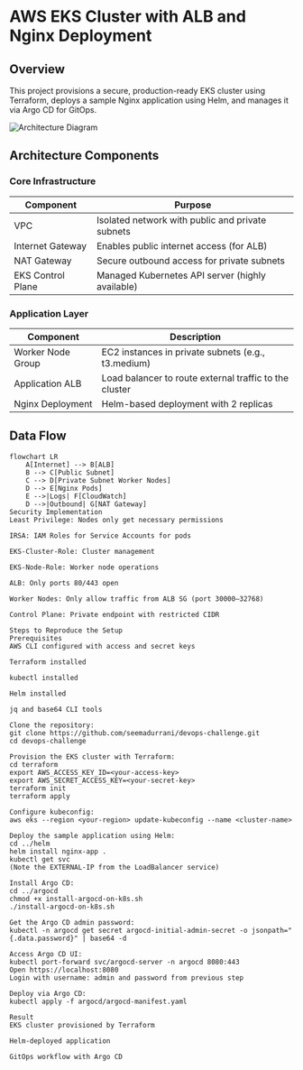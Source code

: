 # AWS EKS Cluster with ALB and Nginx Deployment

## Overview

This project provisions a secure, production-ready EKS cluster using Terraform, deploys a sample Nginx application using Helm, and manages it via Argo CD for GitOps.

![Architecture Diagram](./devops-challenge.drawio)

## Architecture Components

### Core Infrastructure

| Component             | Purpose                                                  |
|-----------------------|----------------------------------------------------------|
| VPC                   | Isolated network with public and private subnets         |
| Internet Gateway      | Enables public internet access (for ALB)                 |
| NAT Gateway           | Secure outbound access for private subnets               |
| EKS Control Plane     | Managed Kubernetes API server (highly available)         |

### Application Layer

| Component             | Description                                              |
|-----------------------|----------------------------------------------------------|
| Worker Node Group     | EC2 instances in private subnets (e.g., t3.medium)       |
| Application ALB       | Load balancer to route external traffic to the cluster   |
| Nginx Deployment      | Helm-based deployment with 2 replicas                    |

## Data Flow

```mermaid
flowchart LR
    A[Internet] --> B[ALB]
    B --> C[Public Subnet]
    C --> D[Private Subnet Worker Nodes]
    D --> E[Nginx Pods]
    E -->|Logs| F[CloudWatch]
    D -->|Outbound| G[NAT Gateway]
Security Implementation
Least Privilege: Nodes only get necessary permissions

IRSA: IAM Roles for Service Accounts for pods

EKS-Cluster-Role: Cluster management

EKS-Node-Role: Worker node operations

ALB: Only ports 80/443 open

Worker Nodes: Only allow traffic from ALB SG (port 30000–32768)

Control Plane: Private endpoint with restricted CIDR

Steps to Reproduce the Setup
Prerequisites
AWS CLI configured with access and secret keys

Terraform installed

kubectl installed

Helm installed

jq and base64 CLI tools

Clone the repository:
git clone https://github.com/seemadurrani/devops-challenge.git
cd devops-challenge

Provision the EKS cluster with Terraform:
cd terraform
export AWS_ACCESS_KEY_ID=<your-access-key>
export AWS_SECRET_ACCESS_KEY=<your-secret-key>
terraform init
terraform apply

Configure kubeconfig:
aws eks --region <your-region> update-kubeconfig --name <cluster-name>

Deploy the sample application using Helm:
cd ../helm
helm install nginx-app .
kubectl get svc
(Note the EXTERNAL-IP from the LoadBalancer service)

Install Argo CD:
cd ../argocd
chmod +x install-argocd-on-k8s.sh
./install-argocd-on-k8s.sh

Get the Argo CD admin password:
kubectl -n argocd get secret argocd-initial-admin-secret -o jsonpath="{.data.password}" | base64 -d

Access Argo CD UI:
kubectl port-forward svc/argocd-server -n argocd 8080:443
Open https://localhost:8080
Login with username: admin and password from previous step

Deploy via Argo CD:
kubectl apply -f argocd/argocd-manifest.yaml

Result
EKS cluster provisioned by Terraform

Helm-deployed application

GitOps workflow with Argo CD

